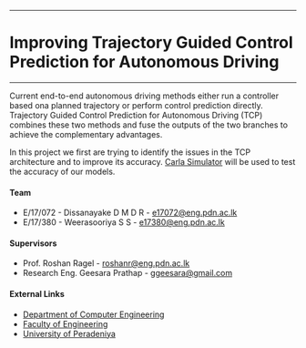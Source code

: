 ___
# Improving Trajectory Guided Control Prediction for Autonomous Driving

___


Current end-to-end autonomous driving methods either run a controller based ona planned trajectory or perform control prediction directly. Trajectory Guided Control Prediction for Autonomous Driving (TCP) combines these two methods and fuse the outputs of the two branches to achieve the complementary advantages. 

In this project we first are trying to identify the issues in the TCP architecture and to improve its accuracy. [Carla Simulator](https://carla.org/) will be used to test the accuracy of our models. 

#### Team

- E/17/072 - Dissanayake D M D R - [e17072@eng.pdn.ac.lk](mailto:e17072@eng.pdn.ac.lk)
- E/17/380 - Weerasooriya S S - [e17380@eng.pdn.ac.lk](mailto:e17380@eng.pdn.ac.lk)

#### Supervisors

- Prof. Roshan Ragel - [roshanr@eng.pdn.ac.lk](mailto:roshanr@eng.pdn.ac.lk)
- Research Eng. Geesara Prathap - [ggeesara@gmail.com](mailto:ggeesara@gmail.com)


#### External Links

- [Department of Computer Engineering](http://www.ce.pdn.ac.lk/)
- [Faculty of Engineering](http://www.eng.pdn.ac.lk/)
- [University of Peradeniya](https://eng.pdn.ac.lk/)